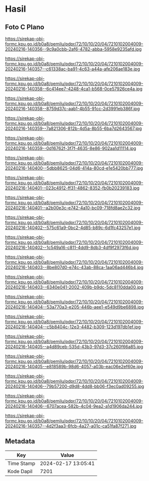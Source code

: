 # Hasil

## Foto C Plano

https://sirekap-obj-formc.kpu.go.id/b0a8/pemilu/pdpr/72/10/10/20/04/7210102004009-20240216-140356--9c9a0cbb-2af6-4782-abba-5958e9235afd.jpg

https://sirekap-obj-formc.kpu.go.id/b0a8/pemilu/pdpr/72/10/10/20/04/7210102004009-20240216-140357--c61338ac-ba91-4c63-a44a-afe206ae183e.jpg

https://sirekap-obj-formc.kpu.go.id/b0a8/pemilu/pdpr/72/10/10/20/04/7210102004009-20240216-140358--6c414ee7-4248-4ca1-b568-0ce57926ce4a.jpg

https://sirekap-obj-formc.kpu.go.id/b0a8/pemilu/pdpr/72/10/10/20/04/7210102004009-20240216-140358--8759d37c-aab1-4b55-91cc-2d3991eb386f.jpg

https://sirekap-obj-formc.kpu.go.id/b0a8/pemilu/pdpr/72/10/10/20/04/7210102004009-20240216-140359--7a821306-812b-4d5a-8b55-6ba7d2643567.jpg

https://sirekap-obj-formc.kpu.go.id/b0a8/pemilu/pdpr/72/10/10/20/04/7210102004009-20240216-140359--0d16762f-3f7f-4635-8e86-902aa1d11114.jpg

https://sirekap-obj-formc.kpu.go.id/b0a8/pemilu/pdpr/72/10/10/20/04/7210102004009-20240216-140400--5dbb8625-04d6-414a-80cd-e1e5420bb777.jpg

https://sirekap-obj-formc.kpu.go.id/b0a8/pemilu/pdpr/72/10/10/20/04/7210102004009-20240216-140401--023c4912-ff31-4862-8352-fb0b20239183.jpg

https://sirekap-obj-formc.kpu.go.id/b0a8/pemilu/pdpr/72/10/10/20/04/7210102004009-20240216-140401--a2b00e3c-e742-4a10-bc09-718fd8ae2c32.jpg

https://sirekap-obj-formc.kpu.go.id/b0a8/pemilu/pdpr/72/10/10/20/04/7210102004009-20240216-140402--575c61a9-0bc2-4d85-b89c-6d1fc43257e1.jpg

https://sirekap-obj-formc.kpu.go.id/b0a8/pemilu/pdpr/72/10/10/20/04/7210102004009-20240216-140402--1c549a16-c811-4dd9-8db3-4df9f2973f6d.jpg

https://sirekap-obj-formc.kpu.go.id/b0a8/pemilu/pdpr/72/10/10/20/04/7210102004009-20240216-140403--8be807d0-e74c-43ab-88ca-1aa06ad446b4.jpg

https://sirekap-obj-formc.kpu.go.id/b0a8/pemilu/pdpr/72/10/10/20/04/7210102004009-20240216-140403--6340e041-2002-409b-b9dc-5dc8110dda00.jpg

https://sirekap-obj-formc.kpu.go.id/b0a8/pemilu/pdpr/72/10/10/20/04/7210102004009-20240216-140404--53a770a3-e205-446b-aee1-e549d9be6898.jpg

https://sirekap-obj-formc.kpu.go.id/b0a8/pemilu/pdpr/72/10/10/20/04/7210102004009-20240216-140404--c5b8404c-12e3-4482-b309-123d197db1ef.jpg

https://sirekap-obj-formc.kpu.go.id/b0a8/pemilu/pdpr/72/10/10/20/04/7210102004009-20240216-140405--a4d89ceb-535d-43b3-97d3-37c260f66a85.jpg

https://sirekap-obj-formc.kpu.go.id/b0a8/pemilu/pdpr/72/10/10/20/04/7210102004009-20240216-140405--e818589b-98d6-4057-a03b-eac06e2ef60e.jpg

https://sirekap-obj-formc.kpu.go.id/b0a8/pemilu/pdpr/72/10/10/20/04/7210102004009-20240216-140406--79b57200-d9d8-4dd8-bb06-f3ec0ad09255.jpg

https://sirekap-obj-formc.kpu.go.id/b0a8/pemilu/pdpr/72/10/10/20/04/7210102004009-20240216-140406--6707acea-582b-4c04-9ea2-a1d1906da244.jpg

https://sirekap-obj-formc.kpu.go.id/b0a8/pemilu/pdpr/72/10/10/20/04/7210102004009-20240216-140357--4d2f3aa3-6fcb-4a27-a01c-ca51fa87f271.jpg


## Metadata

| Key        | Value               |
| ---------- | ------------------- |
| Time Stamp | 2024-02-17 13:05:41 |
| Kode Dapil | 7201                |



